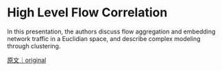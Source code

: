 
# High Level Flow Correlation

In this presentation, the authors discuss flow aggregation and embedding network traffic in a Euclidian space, and describe complex modeling through clustering.

[原文｜original](https://insights.sei.cmu.edu/library/high-level-flow-correlation/)
        